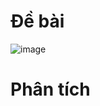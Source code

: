 # Đề bài
![image](https://github.com/VanHoang110802/Competitive_Programming/assets/108053955/7b3de4f8-d7fc-4eff-946c-e591f4fbb6ff)

# Phân tích
